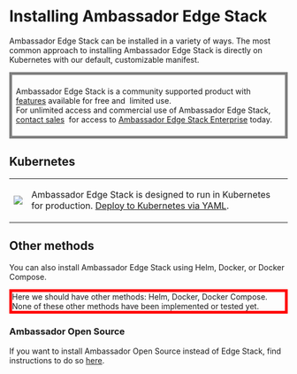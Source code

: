 # Installing Ambassador Edge Stack

Ambassador Edge Stack can be installed in a variety of ways. The most common approach to installing Ambassador Edge Stack is directly on Kubernetes with our default, customizable manifest.


<div style="border: thick solid gray;padding:0.5em"> 

Ambassador Edge Stack is a community supported product with 
[features](getambassador.io/features) available for free and 
limited use. For unlimited access and commercial use of
Ambassador Edge Stack, [contact sales](https:/www.getambassador.io/contact) 
for access to [Ambassador Edge Stack Enterprise](/user-guide/ambassador-edge-stack-enterprise) today.
</div>

## Kubernetes


<table>
<tr>
<td>
<a href="/user-guide/getting-started"><img src="/doc-images/kubernetes.png"></a>
</td>
<td>

Ambassador Edge Stack is designed to run in Kubernetes for production. <a href="/user-guide/getting-started">Deploy to Kubernetes via YAML</a>.
</td>
</tr>
</table>

## Other methods

You can also install Ambassador Edge Stack using Helm, Docker, or Docker Compose.

<div style="border: thick solid red"> 
<!-- TODO: fix red bordered text -->
Here we should have other methods: Helm, Docker, Docker Compose. 
None of these other methods have been implemented or tested yet.
</div>

### Ambassador Open Source

If you want to install Ambassador Open Source instead of Edge Stack, find instructions to do so <a href="/user-guide/install-ambassador-oss">here</a>.
